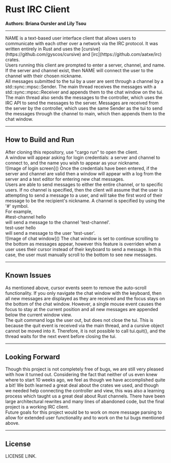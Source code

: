 # Rust IRC Client
**Authors: Briana Oursler and Lily Tsou**
<hr>
NAME is a text-based user interface client that allows users to communicate with each other over a network via the IRC protocol. It was written entirely in 
Rust and uses the [cursive](https://github.com/gyscos/cursive) and [irc](https://github.com/aatxe/irc) crates.<br>
Users running this client are prompted to enter a server, channel, and name. If the server and channel exist, then NAME will connect the user
to the channel with their chosen nickname. <br>
All messages submitted to the tui by a user are sent through a channel by a std::sync::mpsc::Sender. The main thread receives the messages with a 
std::sync::mpsc::Receiver and appends them to the chat window on the tui. The main thread also sends the messages to the controller, which uses the
IRC API to send the messages to the server. Messages are received from the server by the controller, which uses the same Sender as the tui to send the 
messages through the channel to main, which then appends them to the chat window.
<hr>
<h2> How to Build and Run </h2>
After cloning this repository, use "cargo run" to open the client. <br>
A window will appear asking for login credentials: a server and channel to connect to, and the name you wish to appear as your nickname. <br>
![Image of login screen]()
Once the credentials have been entered, if the server and channel are valid then a window will appear with a log from the server and a text editor for 
entering new chat messages. <br>
Users are able to send messages to either the entire channel, or to specific users. If no channel is specified, then the client will assume that the 
user is attempting to send a message to a user, and will take the first word of their message to be the recipient's nickname. A channel is specified by
using the '#' symbol.<br>
For example, <br>
#test-channel hello <br>
will send a message to the channel 'test-channel'.<br>
test-user hello <br>
will send a message to the user 'test-user'.<br>
![Image of chat window]()
The chat window is set to continue scrolling to the bottom as messages appear, however this feature is overriden when a user uses their cursor instead of their 
keyboard to send a message. In this case, the user must manually scroll to the bottom to see new messages.
<br>
<hr>
<h2> Known Issues </h2>
As mentioned above, cursor events seem to remove the auto-scroll functionality. If you only navigate the chat window with the keyboard, then all new messages are 
displayed as they are received and the focus stays on the bottom of the chat window. However, a single mouse event causes the focus to stay at the current position 
and all new messages are appended below the current window view. <br>
The quit command logs the user out, but does not close the tui. This is because the quit event is received via the main thread, and a cursive object cannot be
moved into it. Therefore, it is not possible to call tui.quit(), and the thread waits for the next event before closing the tui. <br>
<hr>
<h2> Looking Forward </h2>
Though this project is not completely free of bugs, we are still very pleased with how it turned out. Considering the fact that neither of us even knew where to start 10 weeks ago, 
we feel as though we have accomplished quite a bit! We both learned a great deal about the crates we used, and though we needed help connecting the controller 
and view, this was also a learning process which taught us a great deal about Rust channels. There have been large architectural rewrites and many lines of 
abandoned code, but the final project is a working IRC client. <br>
Future goals for this project would be to work on more message parsing to allow for extended user functionality and to work on the tui bugs mentioned above.
<hr>
<h2> License </h2>
LICENSE LINK.
